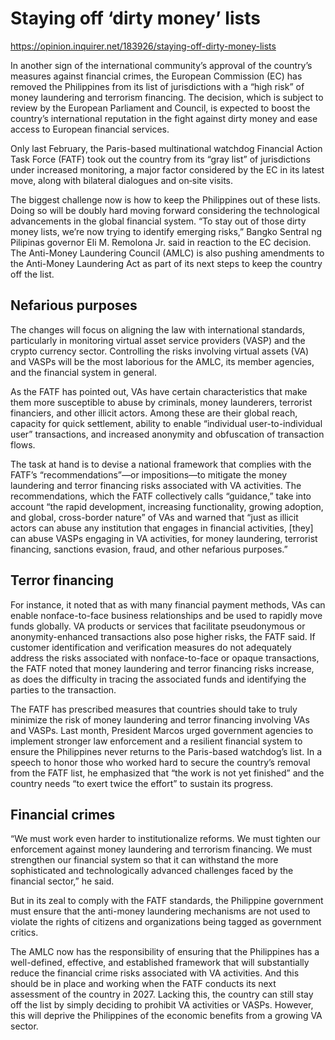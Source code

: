 # Staying off ‘dirty money’ lists

https://opinion.inquirer.net/183926/staying-off-dirty-money-lists



In another sign of the international community’s approval of the country’s measures against financial crimes, the European Commission (EC) has removed the Philippines from its list of jurisdictions with a “high risk” of money laundering and terrorism financing. The decision, which is subject to review by the European Parliament and Council, is expected to boost the country’s international reputation in the fight against dirty money and ease access to European financial services.

Only last February, the Paris-based multinational watchdog Financial Action Task Force (FATF) took out the country from its “gray list” of jurisdictions under increased monitoring, a major factor considered by the EC in its latest move, along with bilateral dialogues and on‑site visits.

The biggest challenge now is how to keep the Philippines out of these lists. Doing so will be doubly hard moving forward considering the technological advancements in the global financial system. “To stay out of those dirty money lists, we’re now trying to identify emerging risks,” Bangko Sentral ng Pilipinas governor Eli M. Remolona Jr. said in reaction to the EC decision. The Anti-Money Laundering Council (AMLC) is also pushing amendments to the Anti-Money Laundering Act as part of its next steps to keep the country off the list.



##  Nefarious purposes



The changes will focus on aligning the law with international standards, particularly in monitoring virtual asset service providers (VASP) and the crypto currency sector. Controlling the risks involving virtual assets (VA) and VASPs will be the most laborious for the AMLC, its member agencies, and the financial system in general.

As the FATF has pointed out, VAs have certain characteristics that make them more susceptible to abuse by criminals, money launderers, terrorist financiers, and other illicit actors. Among these are their global reach, capacity for quick settlement, ability to enable “individual user-to-individual user” transactions, and increased anonymity and obfuscation of transaction flows.

The task at hand is to devise a national framework that complies with the FATF’s “recommendations”—or impositions—to mitigate the money laundering and terror financing risks associated with VA activities. The recommendations, which the FATF collectively calls “guidance,” take into account “the rapid development, increasing functionality, growing adoption, and global, cross-border nature” of VAs and warned that “just as illicit actors can abuse any institution that engages in financial activities, [they] can abuse VASPs engaging in VA activities, for money laundering, terrorist financing, sanctions evasion, fraud, and other nefarious purposes.”



##  Terror financing



For instance, it noted that as with many financial payment methods, VAs can enable nonface-to-face business relationships and be used to rapidly move funds globally. VA products or services that facilitate pseudonymous or anonymity-enhanced transactions also pose higher risks, the FATF said. If customer identification and verification measures do not adequately address the risks associated with nonface-to-face or opaque transactions, the FATF noted that money laundering and terror financing risks increase, as does the difficulty in tracing the associated funds and identifying the parties to the transaction.

The FATF has prescribed measures that countries should take to truly minimize the risk of money laundering and terror financing involving VAs and VASPs. Last month, President Marcos urged government agencies to implement stronger law enforcement and a resilient financial system to ensure the Philippines never returns to the Paris-based watchdog’s list. In a speech to honor those who worked hard to secure the country’s removal from the FATF list, he emphasized that “the work is not yet finished” and the country needs “to exert twice the effort” to sustain its progress.



##  Financial crimes



“We must work even harder to institutionalize reforms. We must tighten our enforcement against money laundering and terrorism financing. We must strengthen our financial system so that it can withstand the more sophisticated and technologically advanced challenges faced by the financial sector,” he said.

But in its zeal to comply with the FATF standards, the Philippine government must ensure that the anti-money laundering mechanisms are not used to violate the rights of citizens and organizations being tagged as government critics.

The AMLC now has the responsibility of ensuring that the Philippines has a well-defined, effective, and established framework that will substantially reduce the financial crime risks associated with VA activities. And this should be in place and working when the FATF conducts its next assessment of the country in 2027. Lacking this, the country can still stay off the list by simply deciding to prohibit VA activities or VASPs. However, this will deprive the Philippines of the economic benefits from a growing VA sector.